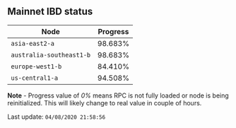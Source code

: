 ## **Mainnet** IBD status


Node | Progress
--- | ---
`asia-east2-a` | 98.683%
`australia-southeast1-b` | 98.683%
`europe-west1-b` | 84.410%
`us-central1-a` | 94.508%


**Note** - Progress value of *0%* means RPC is not fully loaded or node is being reinitialized. This will likely change to real value in couple of hours.


Last update: `04/08/2020 21:58:56`
